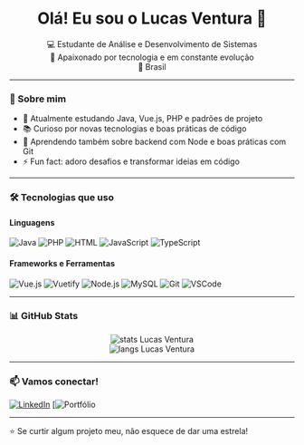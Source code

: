 <h1 align="center">Olá! Eu sou o Lucas Ventura 👋</h1>

<p align="center">
  💻 Estudante de Análise e Desenvolvimento de Sistemas <br/>
  🚀 Apaixonado por tecnologia e em constante evolução <br/>
  📍 Brasil
</p>

---

### 🧠 Sobre mim

- 🔭 Atualmente estudando Java, Vue.js, PHP e padrões de projeto
- 📚 Curioso por novas tecnologias e boas práticas de código
- 🌱 Aprendendo também sobre backend com Node e boas práticas com Git
- ⚡ Fun fact: adoro desafios e transformar ideias em código

---

### 🛠️ Tecnologias que uso

#### Linguagens
![Java](https://img.shields.io/badge/-Java-05122A?style=flat&logo=java)
![PHP](https://img.shields.io/badge/-PHP-05122A?style=flat&logo=php)
![HTML](https://img.shields.io/badge/-HTML5-05122A?style=flat&logo=html5)
![JavaScript](https://img.shields.io/badge/-JavaScript-05122A?style=flat&logo=javascript)
![TypeScript](https://img.shields.io/badge/-TypeScript-05122A?style=flat&logo=typescript)

#### Frameworks e Ferramentas
![Vue.js](https://img.shields.io/badge/-Vue.js-05122A?style=flat&logo=vue.js)
![Vuetify](https://img.shields.io/badge/-Vuetify-05122A?style=flat&logo=vuetify)
![Node.js](https://img.shields.io/badge/-Node.js-05122A?style=flat&logo=node.js)
![MySQL](https://img.shields.io/badge/-MySQL-05122A?style=flat&logo=mysql)
![Git](https://img.shields.io/badge/-Git-05122A?style=flat&logo=git)
![VSCode](https://img.shields.io/badge/-VS%20Code-05122A?style=flat&logo=visual-studio-code)

---

### 📊 GitHub Stats

<p align="center">
  <img src="https://github-readme-stats.vercel.app/api?username=LucasVentura52&show_icons=true&theme=radical" alt="stats Lucas Ventura"/>
  <br/>
  <img src="https://github-readme-stats.vercel.app/api/top-langs/?username=LucasVentura52&layout=compact&theme=radical" alt="langs Lucas Ventura"/>
</p>

---

### 📫 Vamos conectar!
[![LinkedIn](https://img.shields.io/badge/-LinkedIn-05122A?style=flat&logo=linkedin)]([https://www.linkedin.com/in/seu-usuario-aqui](https://www.linkedin.com/in/lucas-ventura-99984b281/))  
[![Portfólio]()

---

⭐ Se curtir algum projeto meu, não esquece de dar uma estrela!  
